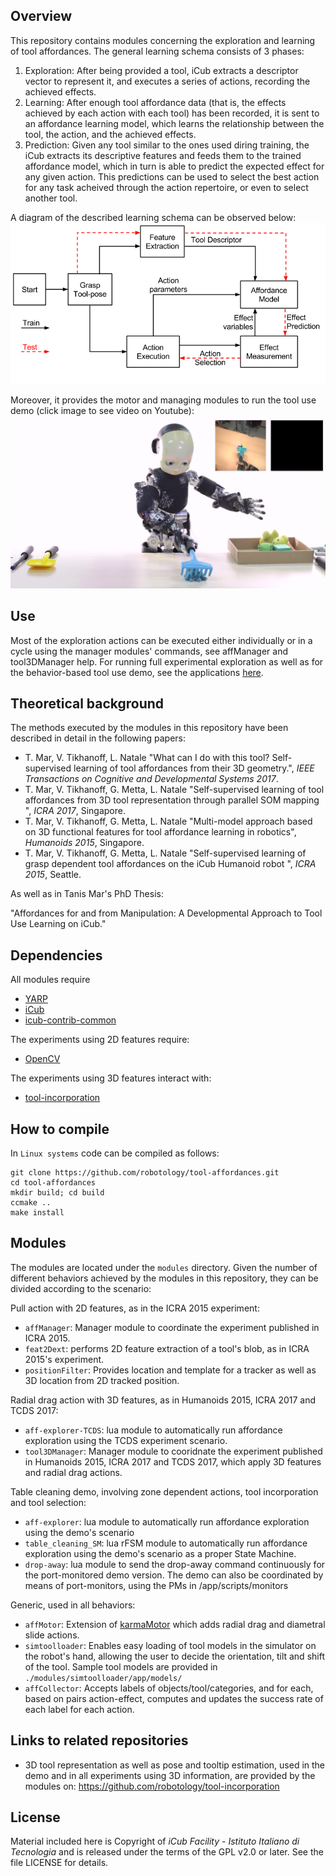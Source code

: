 ## Overview
This repository contains modules concerning the exploration and learning of tool affordances. 
The general learning schema consists of 3 phases: 
1. Exploration: After being provided a tool, iCub extracts a descriptor vector to represent it, and executes a series of actions, recording the achieved effects. 
2. Learning: After enough tool affordance data (that is, the effects achieved by each action with each tool) has been recorded, it is sent to an affordance learning model, which learns the relationship between the tool, the action, and the achieved effects. 
3. Prediction: Given any tool similar to the ones used diring training, the iCub extracts its descriptive features and feeds them to the trained affordance model, which in turn is able to predict the expected effect for any given action. This predictions can be used to select the best action for any task acheived through the action repertoire, or even to select another tool. 

A diagram of the described learning schema can be observed below:
![learnSchema](/toolAffCycle_noToolSel.png)

Moreover, it provides the motor and managing modules to run the tool use demo (click image to see video on Youtube):
[![tool use demo video](/tool_use_vidprof.png)](https://www.youtube.com/watch?v=2Jmm4zel134)

## Use
Most of the exploration actions can be executed either individually or in a cycle using the manager modules' commands, see affManager and tool3DManager help. For running full experimental exploration as well as for the behavior-based tool use demo, see the applications [here](https://github.com/robotology/tool-affordances/tree/master/app/LUA).

## Theoretical background
The methods executed by the modules in this repository have been described in detail in the following papers:

- T. Mar, V. Tikhanoff, L. Natale "What can I do with this tool? Self-supervised learning of tool affordances from their 3D geometry.", _IEEE Transactions on Cognitive and Developmental Systems 2017_. 
- T. Mar, V. Tikhanoff, G. Metta, L. Natale "Self-supervised learning of tool affordances from 3D tool representation through parallel SOM mapping ", _ICRA 2017_, Singapore. 
- T. Mar, V. Tikhanoff, G. Metta, L. Natale "Multi-model approach based on 3D functional features for tool affordance learning in robotics", _Humanoids 2015_, Singapore. 
- T. Mar, V. Tikhanoff, G. Metta, L. Natale "Self-supervised learning of grasp dependent tool affordances on the iCub Humanoid robot ", _ICRA 2015_, Seattle. 

As well as in Tanis Mar's PhD Thesis: 

"Affordances for and from Manipulation: A Developmental Approach to Tool Use Learning on iCub."

## Dependencies
All modules require
- [YARP](https://github.com/robotology/yarp)
- [iCub](https://github.com/robotology/icub-main)
- [icub-contrib-common](https://github.com/robotology/icub-contrib-common)

The experiments using 2D features require:
- [OpenCV](http://opencv.org/)

The experiments using 3D features interact with:
- [tool-incorporation](https://github.com/robotology/tool-incorporation)

## How to compile
In `Linux systems` code can be compiled as follows:
```
git clone https://github.com/robotology/tool-affordances.git
cd tool-affordances
mkdir build; cd build
ccmake ..
make install
```

## Modules
The modules are located under the `modules` directory. Given the number of different behaviors achieved by the modules in this repository, they can be divided according to the scenario:

Pull action with 2D features, as in the ICRA 2015 experiment:
* `affManager`: Manager module to coordinate the experiment published in ICRA 2015.
* `feat2Dext`: performs 2D feature extraction of a tool's blob, as in ICRA 2015's experiment.
* `positionFilter`: Provides location and template for a tracker as well as 3D location from 2D tracked position. 
 
Radial drag action with 3D features, as in Humanoids 2015, ICRA 2017 and TCDS 2017:
 * `aff-explorer-TCDS`: lua module to automatically run affordance exploration using the TCDS experiment scenario. 
  * `tool3DManager`: Manager module to cooridnate the experiment published in Humanoids 2015, ICRA 2017 and TCDS 2017, which apply 3D features and radial drag actions.
 
Table cleaning demo, involving zone dependent actions, tool incorporation and tool selection:
 * `aff-explorer`: lua module to automatically run affordance exploration using the demo's scenario
 * `table_cleaning_SM`: lua rFSM module to automatically run affordance exploration using the demo's scenario as a proper State Machine.
 * `drop-away`: lua module to send the drop-away command continuously for the port-monitored demo version.
  The demo can also be coordinated by means of port-monitors, using the PMs in /app/scripts/monitors
 
Generic, used in all behaviors: 
 * `affMotor`: Extension of [karmaMotor](https://github.com/robotology/karma) which adds radial drag and diametral slide actions.
 * `simtoolloader`: Enables easy loading of tool models in the simulator on the robot's hand, allowing the user to decide the orientation, tilt and shift of the tool. Sample tool models are provided in `./modules/simtoolloader/app/models/`
 * `affCollector`: Accepts labels of objects/tool/categories, and for each, based on pairs action-effect, computes and updates the success rate of each label for each action.


## Links to related repositories

 * 3D tool representation as well as pose and tooltip estimation, used in the demo and in all experiments using 3D information, are provided by the modules on: https://github.com/robotology/tool-incorporation

## License
Material included here is Copyright of _iCub Facility - Istituto Italiano di Tecnologia_
and is released under the terms of the GPL v2.0 or later. See the file LICENSE for details.
